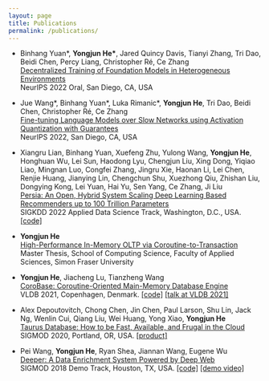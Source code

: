 ```yaml
---
layout: page
title: Publications
permalink: /publications/
---
```

* Binhang Yuan\*, <strong>Yongjun He\*</strong>, Jared Quincy Davis, Tianyi Zhang, Tri Dao, Beidi Chen, Percy Liang, Christopher Ré, Ce Zhang  
  [Decentralized Training of Foundation Models in Heterogeneous Environments](https://openreview.net/pdf?id=UHoGOaGjEq)  
  NeurIPS 2022 Oral, San Diego, CA, USA

* Jue Wang\*, Binhang Yuan\*, Luka Rimanic\*, <strong>Yongjun He</strong>, Tri Dao, Beidi Chen, Christopher Ré, Ce Zhang  
  [Fine-tuning Language Models over Slow Networks using Activation Quantization with Guarantees](https://openreview.net/forum?id=QDPonrGtl1)  
  NeurIPS 2022, San Diego, CA, USA

* Xiangru Lian, Binhang Yuan, Xuefeng Zhu, Yulong Wang, <strong>Yongjun He</strong>, Honghuan Wu, Lei Sun, Haodong Lyu, Chengjun Liu, Xing Dong, Yiqiao Liao, Mingnan Luo, Congfei Zhang, Jingru Xie, Haonan Li, Lei Chen, Renjie Huang, Jianying Lin, Chengchun Shu, Xuezhong Qiu, Zhishan Liu, Dongying Kong, Lei Yuan, Hai Yu, Sen Yang, Ce Zhang, Ji Liu  
  [Persia: An Open, Hybrid System Scaling Deep Learning Based Recommenders up to 100 Trillion Parameters](https://dl.acm.org/doi/abs/10.1145/3534678.3539070)  
  SIGKDD 2022 Applied Data Science Track, Washington, D.C., USA. [[code]](https://github.com/PersiaML/Persia)
  
* <strong>Yongjun He</strong>  
  [High-Performance In-Memory OLTP via Coroutine-to-Transaction](https://sfu-primo.hosted.exlibrisgroup.com/permalink/f/usv8m3/01SFUL_ALMA51408655040003611)  
  Master Thesis, School of Computing Science, Faculty of Applied Sciences, Simon Fraser University

* <strong>Yongjun He</strong>, Jiacheng Lu, Tianzheng Wang  
  [CoroBase: Coroutine-Oriented Main-Memory Database Engine](https://dl.acm.org/doi/abs/10.14778/3430915.3430932)  
  VLDB 2021, Copenhagen, Denmark. [[code]](https://github.com/sfu-dis/corobase) [[talk at VLDB 2021]](https://www.bilibili.com/video/BV1UM4y1577P?spm_id_from=333.999.0.0)


* Alex Depoutovitch, Chong Chen, Jin Chen, Paul Larson, Shu Lin, Jack Ng, Wenlin Cui, Qiang Liu, Wei Huang, Yong Xiao, <strong>Yongjun He</strong>  
  [Taurus Database: How to be Fast, Available, and Frugal in the Cloud](https://dl.acm.org/doi/abs/10.1145/3318464.3386129)  
  SIGMOD 2020, Portland, OR, USA. [[product]](https://www.huaweicloud.com/intl/en-us/product/gaussdbformysql.html)

* Pei Wang, <strong>Yongjun He</strong>, Ryan Shea, Jiannan Wang, Eugene Wu  
  [Deeper: A Data Enrichment System Powered by Deep Web](https://dl.acm.org/doi/10.1145/3183713.3193569)  
  SIGMOD 2018 Demo Track, Houston, TX, USA. [[code]](https://github.com/sfu-db/deeperlib) [[demo video]](https://www.youtube.com/watch?v=QHYgLIqqjWY)
